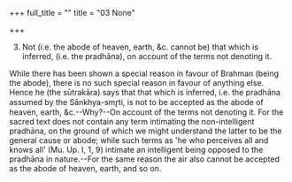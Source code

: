 +++
full_title = ""
title = "03 None"

+++


3. Not (i.e. the abode of heaven, earth, &c. cannot be) that which is inferred, (i.e. the pradhāna), on account of the terms not denoting it.

While there has been shown a special reason in favour of Brahman (being the abode), there is no such special reason in favour of anything else. Hence he (the sūtrakāra) says that that which is inferred, i.e. the pradhāna assumed by the Sānkhya-smr̥ti, is not to be accepted as the abode of heaven, earth, &c.--Why?--On account of the terms not denoting it. For the sacred text does not contain any term intimating the non-intelligent pradhāna, on the ground of which we might understand the latter to be the general cause or abode; while such terms as 'he who perceives all and knows all' (Mu. Up. I, 1, 9) intimate an intelligent being opposed to the pradhāna in nature.--For the same reason the air also cannot be accepted as the abode of heaven, earth, and so on.

